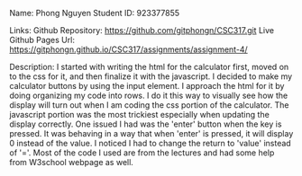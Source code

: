 Name: Phong Nguyen
Student ID: 923377855

Links:
Github Repository: https://github.com/gitphongn/CSC317.git
Live Github Pages Url: https://gitphongn.github.io/CSC317/assignments/assignment-4/

Description:
I started with writing the html for the calculator first, moved on to the css for it, and then finalize it with the javascript. I decided to make my calculator buttons by using the input element. I approach the html for it by doing organizing my code into rows. I do it this way to visually see how the display will turn out when I am coding the css portion of the calculator. The javascript portion was the most trickiest especially when updating the display correctly. One issued I had was the 'enter' button when the key is pressed. It was behaving in a way that when 'enter' is pressed, it will display 0 instead of the value. I noticed I had to change the return to 'value' instead of '='. Most of the code I used are from the lectures and had some help from W3school webpage as well. 